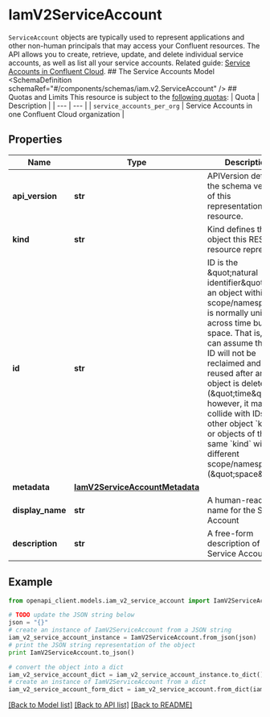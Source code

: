 # IamV2ServiceAccount

`ServiceAccount` objects are typically used to represent applications and other non-human principals that may access your Confluent resources.  The API allows you to create, retrieve, update, and delete individual service accounts, as well as list all your service accounts.   Related guide: [Service Accounts in Confluent Cloud](https://docs.confluent.io/cloud/current/access-management/service-account.html).  ## The Service Accounts Model <SchemaDefinition schemaRef=\"#/components/schemas/iam.v2.ServiceAccount\" />  ## Quotas and Limits This resource is subject to the [following quotas](https://docs.confluent.io/cloud/current/quotas/overview.html):  | Quota | Description | | --- | --- | | `service_accounts_per_org` | Service Accounts in one Confluent Cloud organization |

## Properties
Name | Type | Description | Notes
------------ | ------------- | ------------- | -------------
**api_version** | **str** | APIVersion defines the schema version of this representation of a resource. | [optional] [readonly] 
**kind** | **str** | Kind defines the object this REST resource represents. | [optional] [readonly] 
**id** | **str** | ID is the \&quot;natural identifier\&quot; for an object within its scope/namespace; it is normally unique across time but not space. That is, you can assume that the ID will not be reclaimed and reused after an object is deleted (\&quot;time\&quot;); however, it may collide with IDs for other object &#x60;kinds&#x60; or objects of the same &#x60;kind&#x60; within a different scope/namespace (\&quot;space\&quot;). | [optional] [readonly] 
**metadata** | [**IamV2ServiceAccountMetadata**](IamV2ServiceAccountMetadata.md) |  | [optional] 
**display_name** | **str** | A human-readable name for the Service Account | [optional] 
**description** | **str** | A free-form description of the Service Account | [optional] 

## Example

```python
from openapi_client.models.iam_v2_service_account import IamV2ServiceAccount

# TODO update the JSON string below
json = "{}"
# create an instance of IamV2ServiceAccount from a JSON string
iam_v2_service_account_instance = IamV2ServiceAccount.from_json(json)
# print the JSON string representation of the object
print IamV2ServiceAccount.to_json()

# convert the object into a dict
iam_v2_service_account_dict = iam_v2_service_account_instance.to_dict()
# create an instance of IamV2ServiceAccount from a dict
iam_v2_service_account_form_dict = iam_v2_service_account.from_dict(iam_v2_service_account_dict)
```
[[Back to Model list]](../ccloud/README.md#documentation-for-models) [[Back to API list]](../ccloud/README.md#documentation-for-api-endpoints) [[Back to README]](../ccloud/README.md)


